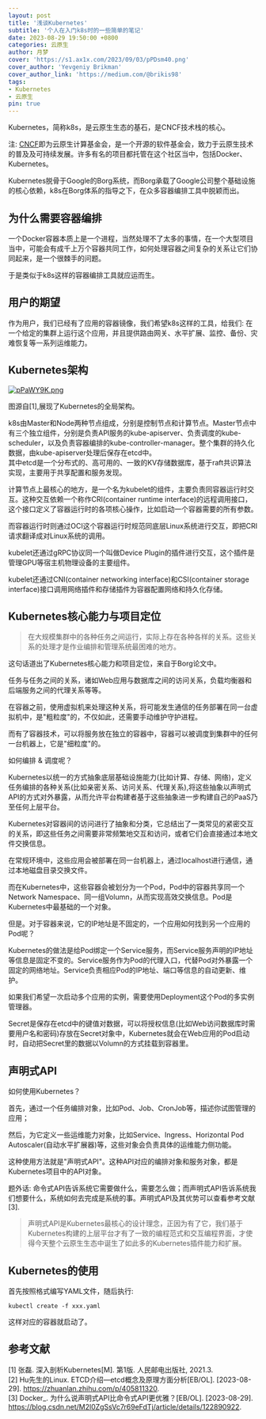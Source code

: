 ```yaml
---
layout: post
title: '浅谈Kubernetes'
subtitle: '个人在入门k8s时的一些简单的笔记'
date: 2023-08-29 19:50:00 +0800
categories: 云原生
author: 月梦
cover: 'https://s1.ax1x.com/2023/09/03/pPDsm40.png'
cover_author: 'Yevgeniy Brikman'
cover_author_link: 'https://medium.com/@brikis98'
tags: 
- Kubernetes 
- 云原生 
pin: true
---
```


Kubernetes，简称k8s，是云原生生态的基石，是CNCF技术栈的核心。  

注: [CNCF](https://www.cncf.io/)即为云原生计算基金会，是一个开源的软件基金会，致力于云原生技术的普及及可持续发展。许多有名的项目都托管在这个社区当中，包括Docker、Kubernetes。  

Kubernetes脱骨于Google的Borg系统，而Borg承载了Google公司整个基础设施的核心依赖，k8s在Borg体系的指导之下，在众多容器编排工具中脱颖而出。  

## 为什么需要容器编排
一个Docker容器本质上是一个进程，当然处理不了太多的事情，在一个大型项目当中，可能会有成千上万个容器共同工作，如何处理容器之间复杂的关系让它们协同起来，是一个很棘手的问题。  

于是类似于k8s这样的容器编排工具就应运而生。  

## 用户的期望
作为用户，我们已经有了应用的容器镜像，我们希望k8s这样的工具，给我们: 在一个给定的集群上运行这个应用，并且提供路由网关、水平扩展、监控、备份、灾难恢复等一系列运维能力。  

## Kubernetes架构
[![pPaWY9K.png](https://s1.ax1x.com/2023/08/29/pPaWY9K.png)](https://imgse.com/i/pPaWY9K)  

图源自[1],展现了Kubernetes的全局架构。

k8s由Master和Node两种节点组成，分别是控制节点和计算节点。Master节点中有三个独立组件，分别是负责API服务的kube-apiserver、负责调度的kube-scheduler，以及负责容器编排的kube-controller-manager。整个集群的持久化数据，由kube-apiserver处理后保存在etcd中。  
其中etcd是一个分布式的、高可用的、一致的KV存储数据库，基于raft共识算法实现，主要用于共享配置和服务发现。  

计算节点上最核心的地方，是一个名为kubelet的组件，主要负责同容器运行时交互。这种交互依赖一个称作CRI(container runtime interface)的远程调用接口，这个接口定义了容器运行时的各项核心操作，比如启动一个容器需要的所有参数。  

而容器运行时则通过OCI这个容器运行时规范同底层Linux系统进行交互，即把CRI请求翻译成对Linux系统的调用。  

kubelet还通过gRPC协议同一个叫做Device Plugin的插件进行交互，这个插件是管理GPU等宿主机物理设备的主要组件。  

kubelet还通过CNI(container networking interface)和CSI(container storage interface)接口调用网络插件和存储插件为容器配置网络和持久化存储。  

## Kubernetes核心能力与项目定位

>在大规模集群中的各种任务之间运行，实际上存在各种各样的关系。这些关系的处理才是作业编排和管理系统最困难的地方。

这句话道出了Kubernetes核心能力和项目定位，来自于Borg论文中。  

任务与任务之间的关系，诸如Web应用与数据库之间的访问关系，负载均衡器和后端服务之间的代理关系等等。

在容器之前，使用虚拟机来处理这种关系，将可能发生通信的任务部署在同一台虚拟机中，是"粗粒度"的，不仅如此，还需要手动维护守护进程。  

而有了容器技术，可以将服务放在独立的容器中，容器可以被调度到集群中的任何一台机器上，它是"细粒度"的。  

如何编排 & 调度呢？  

Kubernetes以统一的方式抽象底层基础设施能力(比如计算、存储、网络)，定义任务编排的各种关系(比如亲密关系、访问关系、代理关系),将这些抽象以声明式API的方式对外暴露，从而允许平台构建者基于这些抽象进一步构建自己的PaaS乃至任何上层平台。  

Kubernetes对容器间的访问进行了抽象和分类，它总结出了一类常见的紧密交互的关系，即这些任务之间需要非常频繁地交互和访问，或者它们会直接通过本地文件交换信息。  

在常规环境中，这些应用会被部署在同一台机器上，通过localhost进行通信，通过本地磁盘目录交换文件。  

而在Kubernetes中，这些容器会被划分为一个Pod，Pod中的容器共享同一个Network Namespace、同一组Volumn，从而实现高效交换信息。Pod是Kubernetes中最基础的一个对象。  

但是。对于容器来说，它的IP地址是不固定的，一个应用如何找到另一个应用的Pod呢？  

Kubernetes的做法是给Pod绑定一个Service服务，而Service服务声明的IP地址等信息是固定不变的。Service服务作为Pod的代理入口，代替Pod对外暴露一个固定的网络地址。Service负责相应Pod的IP地址、端口等信息的自动更新、维护。  

如果我们希望一次启动多个应用的实例，需要使用Deployment这个Pod的多实例管理器。  

Secret是保存在etcd中的键值对数据，可以将授权信息(比如Web访问数据库时需要用户名和密码)存放在Secret对象中，Kubernetes就会在Web应用的Pod启动时，自动把Secret里的数据以Volumn的方式挂载到容器里。  

## 声明式API
如何使用Kubernetes？  

首先，通过一个任务编排对象，比如Pod、Job、CronJob等，描述你试图管理的应用；  

然后，为它定义一些运维能力对象，比如Service、Ingress、Horizontal Pod Autoscaler(自动水平扩展器)等，这些对象会负责具体的运维能力侧功能。  

这种使用方法就是"声明式API"。这种API对应的编排对象和服务对象，都是Kubernetes项目中的API对象。  

题外话: 
命令式API告诉系统它需要做什么，需要怎么做；而声明式API告诉系统我们想要什么，系统如何去完成是系统的事。声明式API及其优势可以查看参考文献[3].  

>声明式API是Kubernetes最核心的设计理念，正因为有了它，我们基于Kubernetes构建的上层平台才有了一致的编程范式和交互编程界面，才使得今天整个云原生生态中诞生了如此多的Kubernetes插件能力和扩展。  

## Kubernetes的使用
首先按照格式编写YAML文件，随后执行: 
```
kubectl create -f xxx.yaml
```
这样对应的容器就启动了。  


## 参考文献
[1] 张磊. 深入剖析Kubernetes[M]. 第1版. 人民邮电出版社, 2021.3.  
[2] Hu先生的Linux. ETCD介绍—etcd概念及原理方面分析[EB/OL]. [2023-08-29]. https://zhuanlan.zhihu.com/p/405811320.  
[3] Docker_. 为什么说声明式API比命令式API更优雅？[EB/OL]. [2023-08-29]. https://blog.csdn.net/M2l0ZgSsVc7r69eFdTj/article/details/122890922.  
